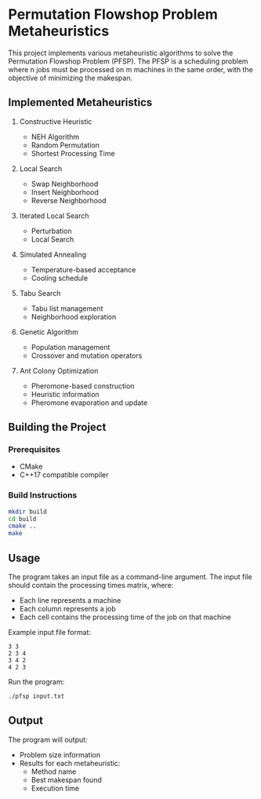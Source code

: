 # Permutation Flowshop Problem Metaheuristics

This project implements various metaheuristic algorithms to solve the Permutation Flowshop Problem (PFSP). The PFSP is a scheduling problem where n jobs must be processed on m machines in the same order, with the objective of minimizing the makespan.

## Implemented Metaheuristics

1. Constructive Heuristic
   - NEH Algorithm
   - Random Permutation
   - Shortest Processing Time

2. Local Search
   - Swap Neighborhood
   - Insert Neighborhood
   - Reverse Neighborhood

3. Iterated Local Search
   - Perturbation
   - Local Search

4. Simulated Annealing
   - Temperature-based acceptance
   - Cooling schedule

5. Tabu Search
   - Tabu list management
   - Neighborhood exploration

6. Genetic Algorithm
   - Population management
   - Crossover and mutation operators
  
7. Ant Colony Optimization
   - Pheromone-based construction
   - Heuristic information
   - Pheromone evaporation and update


## Building the Project

### Prerequisites

- CMake
- C++17 compatible compiler

### Build Instructions

```bash
mkdir build
cd build
cmake ..
make
```

## Usage

The program takes an input file as a command-line argument. The input file should contain the processing times matrix, where:
- Each line represents a machine
- Each column represents a job
- Each cell contains the processing time of the job on that machine

Example input file format:
```
3 3
2 3 4
3 4 2
4 2 3
```

Run the program:
```bash
./pfsp input.txt
```

## Output

The program will output:
- Problem size information
- Results for each metaheuristic:
  - Method name
  - Best makespan found
  - Execution time

